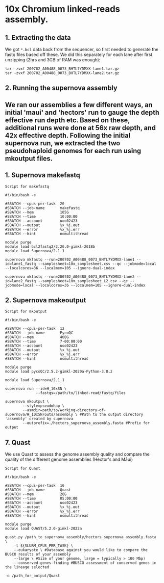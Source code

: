 # 10x Chromium linked-reads assembly. 

## 1. Extracting the data
We got `*.bcl` data back from the sequencer, so first needed to generate the fastq files based off these. We did this separately for each lane after first unzipping (2hrs and 3GB of RAM was enough):
```
tar -zvxf 200702_A00488_0073_BHTL7YDMXX-lane1.tar.gz
tar -zvxf 200702_A00488_0073_BHTL7YDMXX-lane2.tar.gz
```

## 2. Running the supernova assembly
We ran our assemblies a few different ways, an initial 'maui' and 'hectors' run to gauge the depth effective run depth etc. Based on these, additional runs were done at 56x raw depth, and 42x effective depth. Following the initial supernova run, we extracted the two pseudohaploid genomes for each run using mkoutput files.
---
## 1. Supernova makefastq
`Script for makefastq`
```
#!/bin/bash -e

#SBATCH --cpus-per-task  20
#SBATCH --job-name       makefastq
#SBATCH --mem            105G
#SBATCH --time           10:00:00
#SBATCH --account        uoo02423
#SBATCH --output         %x_%j.out
#SBATCH --error          %x_%j.err
#SBATCH --hint           nomultithread

module purge
module load bcl2fastq2/2.20.0-gimkl-2018b
module load Supernova/2.1.1

supernova mkfastq --run=200702_A00488_0073_BHTL7YDMXX-lane1 --id=lane1_fastq --samplesheet=10x_samplesheet.csv --qc --jobmode=local --localcores=36 --localmem=105 --ignore-dual-index 

supernova mkfastq --run=200702_A00488_0073_BHTL7YDMXX-lane2 --id=lane2_fastq --samplesheet=10x_samplesheet_L2.csv --qc --jobmode=local --localcores=36 --localmem=105 --ignore-dual-index 
```

## 2. Supernova makeoutput
`Script for mkoutput`
```
#!/bin/bash -e

#SBATCH --cpus-per-task  12
#SBATCH --job-name       PycoQC
#SBATCH --mem            400G
#SBATCH --time           7-00:00:00
#SBATCH --account        uoo02423
#SBATCH --output         %x_%j.out
#SBATCH --error          %x_%j.err
#SBATCH --hint           nomultithread

module purge
module load pycoQC/2.5.2-gimkl-2020a-Python-3.8.2

module load Supernova/2.1.1

supernova run --id=H_10xSN \
              --fastqs=/path/to/linked-read/fastq/files

supernova mkoutput \
        --style=pseudohap \
        --asmdir=path/to/working-directory-of-supernova/H_10xSN/outs/assembly \ #Path to the output directory 'assembly' created by supernova
        --outprefix=./hectors_supernova_assembly.fasta #Prefix for output
```
## 7. Quast
We use Quast to assess the genome assembly quality and compare the quality of the different genome assemblies (Hector's and Māui)

`Script for Quast`
```
#!/bin/bash -e

#SBATCH --cpus-per-task  10
#SBATCH --job-name       Quast
#SBATCH --mem            20G
#SBATCH --time           05:00:00
#SBATCH --account        uoo02423
#SBATCH --output         %x_%j.out
#SBATCH --error          %x_%j.err
#SBATCH --hint           nomultithread

module purge 
module load QUAST/5.2.0-gimkl-2022a

quast.py /path_to_supernova_assembly/hectors_supernova_assembly.fasta \
	-t ${SLURM_CPUS_PER_TASK} \
	--eukaryote \ #Database against you would like to compare the BUSCO results of your assembly 
	--large \ #Size of your genome, large = typically > 100 Mbp)
	--conserved-genes-finding #BUSCO assessment of conserved genes in the lineage selected

-o /path_for_output/Quast
```
